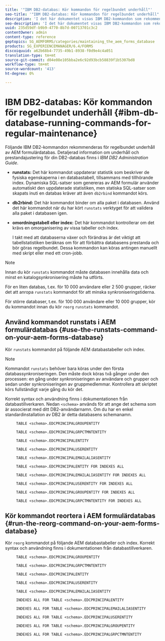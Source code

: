 ```yaml
---
title: '"IBM DB2-databas: Kör kommandon för regelbundet underhåll"'
seo-title: '"IBM DB2-databas: Kör kommandon för regelbundet underhåll"'
description: 'I det här dokumentet visas IBM DB2-kommandon som rekommenderas för regelbundet underhåll av AEM formulärdatabas. '
seo-description: 'I det här dokumentet visas IBM DB2-kommandon som rekommenderas för regelbundet underhåll av AEM formulärdatabas. '
uuid: 235d59df-b9b9-4770-8b7d-00713701c3c2
contentOwner: admin
content-type: reference
geptopics: SG_AEMFORMS/categories/maintaining_the_aem_forms_database
products: SG_EXPERIENCEMANAGER/6.4/FORMS
discoiquuid: a62b68b4-7735-49b1-8938-f0d9e4c4a051
translation-type: tm+mt
source-git-commit: d04e08e105bba2e6c92d93bcb58839f1b5307bd8
workflow-type: tm+mt
source-wordcount: '413'
ht-degree: 0%

---
```



# IBM DB2-databas: Kör kommandon för regelbundet underhåll {#ibm-db-database-running-commands-for-regular-maintenance}

Följande IBM DB2-kommandon rekommenderas för regelbundet underhåll av AEM formulärdatabas. Detaljerad information om underhåll och prestandajustering för din DB2-databas finns i *IBM DB2 Administration Guide*.

* **runstats:** Det här kommandot uppdaterar statistik som beskriver de fysiska egenskaperna i en databastabell, tillsammans med tillhörande index. Dynamiska SQL-satser som genereras av AEM formulär använder automatiskt den uppdaterade statistiken, men statiska SQL-satser som skapats inuti en databas kräver att även `db2rbind` kommandot körs.
* **db2rbind:** Det här kommandot binder om alla paket i databasen. Använd det här kommandot när du har kört `runstats` verktyget för att validera alla paket i databasen igen.
* **omordningstabell eller index:** Det här kommandot kontrollerar om det krävs en omorganisering av vissa tabeller och index.

   I takt med att databaserna växer och förändras är det viktigt att tabellstatistiken beräknas om för att förbättra databasens prestanda och bör göras regelbundet. Dessa kommandon kan köras antingen manuellt med skript eller med ett cron-jobb.

>[!NOTE]
>
>Innan du kör `runstats` kommandot måste databasen innehålla data och minst en katalogsynkronisering måste ha utförts.

För en liten databas, t.ex. för 10 000 användare eller 2 500 grupper, räcker det att anropa `runstats` kommandot för att minska synkroniseringstiderna.

För större databaser, t.ex. för 100 000 användare eller 10 000 grupper, kör du kommandot innan du kör `reorg` `runstats` kommandot.

## Använd kommandot runstats i AEM formulärdatabas {#use-the-runstats-command-on-your-aem-forms-database}

Kör `runstats` kommandot på följande AEM databastabeller och index.

>[!NOTE]
>
>Kommandot `runstats` behöver bara köras under den första databassynkroniseringen. Den måste dock köras två gånger under den processen: en gång under synkroniseringen av användare och grupper och sedan under synkroniseringen av gruppmedlemmar. Kontrollera att skriptet körs fullständigt varje gång du kör det.

Korrekt syntax och användning finns i dokumentationen från databastillverkaren. Nedan `<schema>` används för att ange det schema som är associerat med ditt DB2-användarnamn. Om du har en enkel standardinstallation av DB2 är detta databasens schemanamn.

```as3
     TABLE <schema>.EDCPRINCIPALGROUPENTITY 
  
     TABLE <schema>.EDCPRINCIPALGRPCTMNTENTITY 
  
     TABLE <schema>.EDCPRINCIPALENTITY 
  
     TABLE <schema>.EDCPRINCIPALUSERENTITY 
  
     TABLE <schema>.EDCPRINCIPALEMAILALIASENTITY 
  
     TABLE <schema>.EDCPRINCIPALENTITY FOR INDEXES ALL 
  
     TABLE <schema>.EDCPRINCIPALEMAILALIASENTITY FOR INDEXES ALL 
  
     TABLE <schema>.EDCPRINCIPALUSERENTITY FOR INDEXES ALL 
  
     TABLE <schema>.EDCPRINCIPALGROUPENTITY FOR INDEXES ALL 
  
     TABLE <schema>.EDCPRINCIPALGRPCTMNTENTITY FOR INDEXES ALL
```

## Kör kommandot reortera i AEM formulärdatabas {#run-the-reorg-command-on-your-aem-forms-database}

Kör `reorg` kommandot på följande AEM databastabeller och index. Korrekt syntax och användning finns i dokumentationen från databastillverkaren.

```as3
     TABLE <schema>.EDCPRINCIPALGROUPENTITY 
  
     TABLE <schema>.EDCPRINCIPALGRPCTMNTENTITY 
  
     TABLE <schema>.EDCPRINCIPALENTITY 
  
     TABLE <schema>.EDCPRINCIPALUSERENTITY 
  
     TABLE <schema>.EDCPRINCIPALEMAILALIASENTITY 
  
     INDEXES ALL FOR TABLE <schema>.EDCPRINCIPALENTITY 
  
     INDEXES ALL FOR TABLE <schema>.EDCPRINCIPALEMAILALIASENTITY 
  
     INDEXES ALL FOR TABLE <schema>.EDCPRINCIPALUSERENTITY 
  
     INDEXES ALL FOR TABLE <schema>.EDCPRINCIPALGROUPENTITY 
  
     INDEXES ALL FOR TABLE <schema>.EDCPRINCIPALGRPCTMNTENTITY
```

